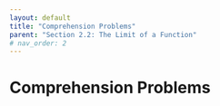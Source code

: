```yaml
---
layout: default
title: "Comprehension Problems"
parent: "Section 2.2: The Limit of a Function"
# nav_order: 2
---
```

# Comprehension Problems